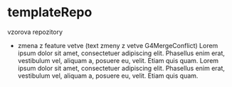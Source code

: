 # templateRepo
vzorova repozitory
- zmena z feature vetve (text zmeny z vetve G4MergeConflict)
Lorem ipsum dolor sit amet, consectetuer adipiscing elit. Phasellus enim erat, vestibulum vel, aliquam a, posuere eu, velit. Etiam quis quam. 
Lorem ipsum dolor sit amet, consectetuer adipiscing elit. Phasellus enim erat, vestibulum vel, aliquam a, posuere eu, velit. Etiam quis quam. 
